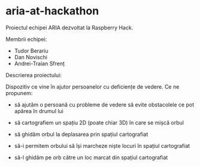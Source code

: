 aria-at-hackathon
=================

Proiectul echipei ARIA dezvoltat la Raspberry Hack.


Membrii echipei:
* Tudor Berariu
* Dan Novischi
* Andrei-Traian Sfrenț

Descrierea proiectului:

Dispozitiv ce vine în ajutor persoanelor cu deficiențe de vedere.
Ce ne propunem: 
  
  - să ajutăm o persoană cu probleme de vedere să evite obstacolele ce
    pot apărea în drumul lui

  - să cartografiem un spațiu 2D (poate chiar 3D) în care se mișcă orbul

  - să ghidăm orbul la deplasarea prin spațiul cartografiat

  - să-i permitem orbului să își marcheze niște locuri în spațiul cartografiat

  - să-l ghidăm pe orb către un loc marcat din spațiul cartografiat